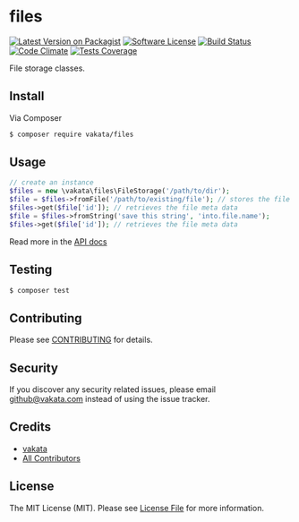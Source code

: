 # files

[![Latest Version on Packagist][ico-version]][link-packagist]
[![Software License][ico-license]](LICENSE.md)
[![Build Status][ico-travis]][link-travis]
[![Code Climate][ico-cc]][link-cc]
[![Tests Coverage][ico-cc-coverage]][link-cc]

File storage classes.

## Install

Via Composer

``` bash
$ composer require vakata/files
```

## Usage

``` php
// create an instance
$files = new \vakata\files\FileStorage('/path/to/dir');
$file = $files->fromFile('/path/to/existing/file'); // stores the file
$files->get($file['id']); // retrieves the file meta data
$file = $files->fromString('save this string', 'into.file.name');
$files->get($file['id']); // retrieves the file meta data
```

Read more in the [API docs](docs/README.md)

## Testing

``` bash
$ composer test
```


## Contributing

Please see [CONTRIBUTING](CONTRIBUTING.md) for details.

## Security

If you discover any security related issues, please email github@vakata.com instead of using the issue tracker.

## Credits

- [vakata][link-author]
- [All Contributors][link-contributors]

## License

The MIT License (MIT). Please see [License File](LICENSE.md) for more information. 

[ico-version]: https://img.shields.io/packagist/v/vakata/files.svg?style=flat-square
[ico-license]: https://img.shields.io/badge/license-MIT-brightgreen.svg?style=flat-square
[ico-travis]: https://img.shields.io/travis/vakata/files/master.svg?style=flat-square
[ico-scrutinizer]: https://img.shields.io/scrutinizer/coverage/g/vakata/files.svg?style=flat-square
[ico-code-quality]: https://img.shields.io/scrutinizer/g/vakata/files.svg?style=flat-square
[ico-downloads]: https://img.shields.io/packagist/dt/vakata/files.svg?style=flat-square
[ico-cc]: https://img.shields.io/codeclimate/github/vakata/files.svg?style=flat-square
[ico-cc-coverage]: https://img.shields.io/codeclimate/coverage/github/vakata/files.svg?style=flat-square

[link-packagist]: https://packagist.org/packages/vakata/files
[link-travis]: https://travis-ci.org/vakata/files
[link-scrutinizer]: https://scrutinizer-ci.com/g/vakata/files/code-structure
[link-code-quality]: https://scrutinizer-ci.com/g/vakata/files
[link-downloads]: https://packagist.org/packages/vakata/files
[link-author]: https://github.com/vakata
[link-contributors]: ../../contributors
[link-cc]: https://codeclimate.com/github/vakata/files

